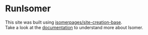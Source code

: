 # RunIsomer
This site was built using [isomerpages/site-creation-base](https://github.com/isomerpages/site-creation-base).  
Take a look at the [documentation](https://docs.icepcp.com/RunIsomer/what-is-isomer.html) to understand more about Isomer.

